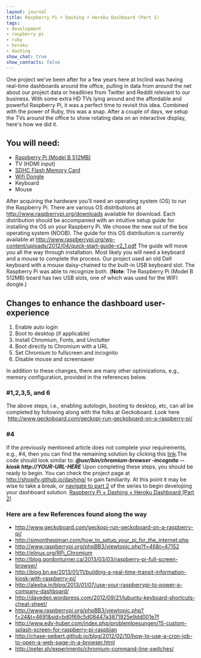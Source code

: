 ```yaml
---
layout: journal
title: Raspberry Pi + Dashing + Heroku Dashboard (Part 1)
tags: 
- development
- raspberry pi
- ruby
- heroku
- dashing
show_chat: true
show_contacts: false
---
```


One project we've been after for a few years here at Inclind was having real-time dashboards around the office, pulling in data from around the net about our project data or headlines from Twitter and Reddit relevant to our business. With some extra HD TVs lying around and the affordable and powerful Raspberry Pi, it was a perfect time to revisit this idea. Combined with the power of Ruby, this was a snap.  After a couple of days, we setup the TVs around the office to show rotating data on an interactive display, here's how we did it.  <a href="/sites/default/files/dashboard.jpg" target="_blank"></a> <h2>You will need:</h2><ul>
<li><a href="http://www.amazon.com/Raspberry-Pi-Model-Revision-512MB/dp/B009SQQF9C" target="_blank">Raspberry Pi (Model B 512MB)</a></li>
<li>TV (HDMI input)</li>
<li><a href="http://www.amazon.com/Transcend-Class-Flash-Memory-TS8GSDHC10E/dp/B003VNKNEG/ref=pd_bxgy_pc_img_z" target="_blank">SDHC Flash Memory Card</a></li>
<li><a href="http://www.amazon.com/Edimax-EW-7811Un-Wireless-Adapter-Wizard/dp/B003MTTJOY/ref=pd_bxgy_pc_img_y" target="_blank">Wifi Dongle</a></li>
<li>Keyboard</li>
<li>Mouse</li>
</ul> After acquiring the hardware you’ll need an operating system (OS) to run the Raspberry Pi. There are various OS distributions at <a href="http://www.raspberrypi.org/downloads">http://www.raspberrypi.org/downloads</a> available for download.  Each distribution should be accompanied with an intuitive setup guide for installing the OS on your Raspberry Pi. We choose the new out of the box operating system (NOOB). The guide for this OS distribution is currently available at <a href="http://www.raspberrypi.org/wp-content/uploads/2012/04/quick-start-guide-v2_1.pdf">http://www.raspberrypi.org/wp-content/uploads/2012/04/quick-start-guide-v2_1.pdf</a>  The guide will move you all the way through installation. Most likely you will need a keyboard and a mouse to complete the process. Our project used an old Dell keyboard with a mouse daisy-chained to the built-in USB keyboard slot. The Raspberry Pi was able to recognize both. (<strong>Note</strong>: The Raspberry Pi (Model B 512MB) board has two USB slots, one of which was used for the WIFI dongle.) <h2>Changes to enhance the dashboard user-experience</h2><ol>
<li>Enable auto login</li>
<li>Boot to desktop (if applicable)</li>
<li>Install Chromium, Fonts, and Unclutter</li>
<li>Boot directly to Chromium with a URL</li>
<li>Set Chromium to fullscreen and incognito</li>
<li>Disable mouse and screensaver</li>
</ol> In addition to these changes, there are many other optimizations, e.g., memory configuration, provided in the references below. <h3>#1,2,3,5, and 6</h3> The above steps, i.e., enabling autologin, booting to desktop, etc, can all be completed by following along with the folks at Geckoboard. Look here  <a href="http://www.geckoboard.com/geckopi-run-geckoboard-on-a-raspberry-pi/">http://www.geckoboard.com/geckopi-run-geckoboard-on-a-raspberry-pi/</a> <h3>#4</h3> If the previously mentioned article does not complete your requirements, e.g., #4, then you can find the remaining solution by clicking this <a href="http://blog.gordonturner.ca/2013/03/03/raspberry-pi-full-screen-browser/%20">link</a>.The code should look similar to: <em><strong>@usr/bin/chromium-browser -incognito --kiosk http://YOUR-URL-HERE</strong></em>  Upon completing these steps, you should be ready to begin. You can check the project page at <a href="http://shopify.github.io/dashing/">http://shopify.github.io/dashing/</a> to gain familiarity. At this point it may be wise to take a break, or <a href="http://www.inclind.com/journal/ruby-gem-raspberry-pi-dashing-framework-heroku-dashboard/raspberry-pi-dashing-heroku-dashboard-part-2/detail.htm">navigate to part 2</a> of the series to begin developing your dashboard solution.  <a href="http://www.inclind.com/journal/ruby-gem-raspberry-pi-dashing-framework-heroku-dashboard/raspberry-pi-dashingjs-heroku-dashboard-part-2/detail.htm">Raspberry Pi + Dashing + Heroku Dashboard (Part 2)</a> <h3>Here are a few References found along the way</h3><ul>
<li><a href="http://www.geckoboard.com/geckopi-run-geckoboard-on-a-raspberry-pi/">http://www.geckoboard.com/geckopi-run-geckoboard-on-a-raspberry-pi/</a></li>
<li><a href="http://simonthepiman.com/how_to_setup_your_pi_for_the_internet.php">http://simonthepiman.com/how_to_setup_your_pi_for_the_internet.php</a></li>
<li><a href="http://www.raspberrypi.org/phpBB3/viewtopic.php?f=46&amp;t=47152">http://www.raspberrypi.org/phpBB3/viewtopic.php?f=46&amp;t=47152</a></li>
<li><a href="http://elinux.org/RPi_Chromium">http://elinux.org/RPi_Chromium</a></li>
<li><a href="http://blog.gordonturner.ca/2013/03/03/raspberry-pi-full-screen-browser/">http://blog.gordonturner.ca/2013/03/03/raspberry-pi-full-screen-browser/</a></li>
<li><a href="http://blog.bn.ee/2013/01/11/building-a-real-time-transit-information-kiosk-with-raspberry-pi/">http://blog.bn.ee/2013/01/11/building-a-real-time-transit-information-kiosk-with-raspberry-pi/</a></li>
<li><a href="http://alexba.in/blog/2013/01/07/use-your-raspberrypi-to-power-a-company-dashboard/">http://alexba.in/blog/2013/01/07/use-your-raspberrypi-to-power-a-company-dashboard/</a></li>
<li><a href="http://daveden.wordpress.com/2012/09/21/lubuntu-keyboard-shortcuts-cheat-sheet/">http://daveden.wordpress.com/2012/09/21/lubuntu-keyboard-shortcuts-cheat-sheet/</a></li>
<li><a href="http://www.raspberrypi.org/phpBB3/viewtopic.php?f=24&amp;t=4691&amp;sid=bd0f69c5d08447a3871925e9dd001e7f">http://www.raspberrypi.org/phpBB3/viewtopic.php?f=24&amp;t=4691&amp;sid=bd0f69c5d08447a3871925e9dd001e7f</a></li>
<li><a href="http://www.edv-huber.com/index.php/problemloesungen/15-custom-splash-screen-for-raspberry-pi-raspbian">http://www.edv-huber.com/index.php/problemloesungen/15-custom-splash-screen-for-raspberry-pi-raspbian</a></li>
<li><a href="http://chase-seibert.github.io/blog/2012/02/10/how-to-use-a-cron-job-to-open-a-web-page-in-a-browser.html">http://chase-seibert.github.io/blog/2012/02/10/how-to-use-a-cron-job-to-open-a-web-page-in-a-browser.html</a></li>
<li><a href="http://peter.sh/experiments/chromium-command-line-switches/">http://peter.sh/experiments/chromium-command-line-switches/</a></li>
</ul>  